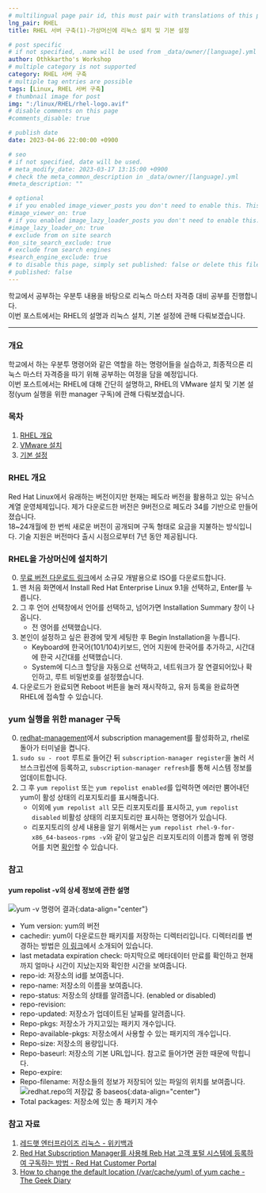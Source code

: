```yaml
---
# multilingual page pair id, this must pair with translations of this page. (This name must be unique)
lng_pair: RHEL
title: RHEL 서버 구축(1)-가상머신에 리눅스 설치 및 기본 설정

# post specific
# if not specified, .name will be used from _data/owner/[language].yml
author: Othkkartho's Workshop
# multiple category is not supported
category: RHEL 서버 구축
# multiple tag entries are possible
tags: [Linux, RHEL 서버 구축]
# thumbnail image for post
img: ":/linux/RHEL/rhel-logo.avif"
# disable comments on this page
#comments_disable: true

# publish date
date: 2023-04-06 22:00:00 +0900

# seo
# if not specified, date will be used.
# meta_modify_date: 2023-03-17 13:15:00 +0900
# check the meta_common_description in _data/owner/[language].yml
#meta_description: ""

# optional
# if you enabled image_viewer_posts you don't need to enable this. This is only if image_viewer_posts = false
#image_viewer_on: true
# if you enabled image_lazy_loader_posts you don't need to enable this. This is only if image_lazy_loader_posts = false
#image_lazy_loader_on: true
# exclude from on site search
#on_site_search_exclude: true
# exclude from search engines
#search_engine_exclude: true
# to disable this page, simply set published: false or delete this file
# published: false
---
```


<!-- outline-start -->

학교에서 공부하는 우분투 내용을 바탕으로 리눅스 마스터 자격증 대비 공부를 진행합니다.  
이번 포스트에서는 RHEL의 설명과 리눅스 설치, 기본 설정에 관해 다뤄보겠습니다.

<!-- outline-end -->

* * *

### 개요
학교에서 하는 우분투 명령어와 같은 역할을 하는 명령어들을 실습하고, 최종적으론 리눅스 마스터 자격증을 따기 위해 공부하는 여정을 담을 예정입니다.  
이번 포스트에서는 RHEL에 대해 간단히 설명하고, RHEL의 VMware 설치 및 기본 설정(yum 실행을 위한 manager 구독)에 관해 다뤄보겠습니다.

### 목차

1. [RHEL 개요](#ubuntu-kubuntu-기본-설명)
2. [VMware 설치](#rhel을-가상머신에-설치하기)
3. [기본 설정](#yum-실행을-위한-manager-구독)

### RHEL 개요
Red Hat Linux에서 유래하는 버전이지만 현재는 페도라 버전을 활용하고 있는 유닉스 계열 운영체제입니다. 제가 다운로드한 버전은 9버전으로 페도라 34를 기반으로 만들어졌습니다.  
18~24개월에 한 번씩 새로운 버전이 공개되며 구독 형태로 요금을 지불하는 방식입니다. 기술 지원은 버전마다 출시 시점으로부터 7년 동안 제공됩니다.  

### RHEL을 가상머신에 설치하기
0. [무료 버전 다운로드 링크](https://developers.redhat.com/products/rhel/download)에서 소규모 개발용으로 ISO를 다운로드합니다.
1. 맨 처음 화면에서 Install Red Hat Enterprise Linux 9.1을 선택하고, Enter를 누릅니다.
2. 그 후 언어 선택창에서 언어를 선택하고, 넘어가면 Installation Summary 창이 나옵니다.
    - 전 영어를 선택했습니다.
3. 본인이 설정하고 싶은 환경에 맞게 세팅한 후 Begin Installation을 누릅니다.
    - Keyboard에 한국어(101/104)키보드, 언어 지원에 한국어를 추가하고, 시간대에 한국 시간대를 선택했습니다.
    - System에 디스크 할당을 자동으로 선택하고, 네트워크가 잘 연결되어있나 확인하고, 루트 비밀번호를 설정했습니다.
4. 다운로드가 완료되면 Reboot 버튼을 눌러 재시작하고, 유저 등록을 완료하면 RHEL에 접속할 수 있습니다.

### yum 실행을 위한 manager 구독
0. [redhat-management](https://access.redhat.com/labs/registrationassistant/)에서 subscription management를 활성화하고, rhel로 돌아가 터미널을 켭니다.
1. `sudo su - root` 루트로 들어간 뒤 `subscription-manager register`을 눌러 서브스크립션에 등록하고, `subscription-manager refresh`를 통해 시스템 정보를 업데이트합니다.
2. 그 후 `yum repolist` 또는 `yum repolist enabled`를 입력하면 에러만 뿜어내던 yum이 활성 상태의 리포지토리를 표시해줍니다.
    - 이외에 `yum repolist all` 모든 리포지토리를 표시하고, `yum repolist disabled` 비활성 상태의 리포지토리만 표시하는 명령어가 있습니다.
    - 리포지토리의 상세 내용을 알기 위해서는 `yum repolist rhel-9-for-x86_64-baseos-rpms -v`와 같이 알고싶은 리포지토리의 이름과 함께 위 명령어를 치면 [확인](#yum-repolist--v의-상세-정보에-관한-설명)할 수 있습니다.

### 참고
#### yum repolist -v의 상세 정보에 관한 설명
![yum -v 명령어 결과](:/linux/RHEL/1/yum-v.avif){:data-align="center"}

- Yum version: yum의 버전
- cachedir: yum이 다운로드한 패키지를 저장하는 디렉터리입니다. 디렉터리를 변경하는 방법은 [이 링크](https://www.thegeekdiary.com/how-to-change-the-default-location-var-cache-yum-of-yum-cache/)에서 소개되어 있습니다.
- last metadata expiration check: 마지막으로 메타데이터 만료를 확인하고 현재까지 얼마나 시간이 지났는지와 확인한 시간을 보여줍니다.
- repo-id: 저장소의 id를 보여줍니다.
- repo-name: 저장소의 이름을 보여줍니다.
- repo-status: 저장소의 상태를 알려줍니다. (enabled or disabled)
- repo-revision: <!--(아마 저장소의 (개정)버전 교수님께 여쭤볼 것)--> 
- repo-updated: 저장소가 업데이트된 날짜를 알려줍니다.
- Repo-pkgs: 저장소가 가지고있는 패키지 개수입니다.
- Repo-available-pkgs: 저장소에서 사용할 수 있는 패키지의 개수입니다.
- Repo-size: 저장소의 용량입니다.
- Repo-baseurl: 저장소의 기본 URL입니다. 참고로 들어가면 권한 때문에 막힙니다.
- Repo-expire: <!--(아마 만료 시간? 교수님께 여쭤볼 것)--> 
- Repo-filename: 저장소들의 정보가 저장되어 있는 파일의 위치를 보여줍니다.
![redhat.repo의 저장값 중 baseos](:/linux/RHEL/1/yum-v.avif){:data-align="center"}
- Total packages: 저장소에 있는 총 패키지 개수


### 참고 자료
1. [레드햇 엔터프라이즈 리눅스 - 위키백과](https://ko.wikipedia.org/wiki/%EB%A0%88%EB%93%9C%ED%96%87_%EC%97%94%ED%84%B0%ED%94%84%EB%9D%BC%EC%9D%B4%EC%A6%88_%EB%A6%AC%EB%88%85%EC%8A%A4)
2. [Red Hat Subscription Manager를 사용해 Reb Hat 고객 포털 시스템에 등록하여 구독하는 방법 - Red Hat Customer Portal](https://access.redhat.com/ko/solutions/1135673)
3. [How to change the default location (/var/cache/yum) of yum cache - The Geek Diary](https://www.thegeekdiary.com/how-to-change-the-default-location-var-cache-yum-of-yum-cache/)